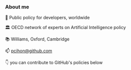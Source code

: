 ### About me

  💼  Public policy for developers, worldwide

  🏛  OECD network of experts on Artificial Intelligence policy
  
  📚  Williams, Oxford, Cambridge

  📫  pcihon@github.com

  👇  you can contribute to GitHub's policies below
